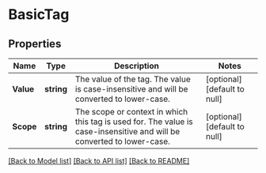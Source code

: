 # BasicTag

## Properties
Name | Type | Description | Notes
------------ | ------------- | ------------- | -------------
**Value** | **string** | The value of the tag. The value is case-insensitive and will be converted to lower-case. | [optional] [default to null]
**Scope** | **string** | The scope or context in which this tag is used for. The value is case-insensitive and will be converted to lower-case. | [optional] [default to null]

[[Back to Model list]](../README.md#documentation-for-models) [[Back to API list]](../README.md#documentation-for-api-endpoints) [[Back to README]](../README.md)


